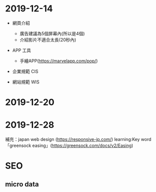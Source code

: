 2019-12-14
===
* 網頁介紹
    * 廣告建議為5個屏幕內(所以是4個)
    * 介紹影片不適合太長(20秒內)

* APP 工具
    * 手繪APP(https://marvelapp.com/pop/)

* 企業規範 CIS
* 網站規範 WIS

2019-12-20
===

2019-12-28
===
補充：japan web design (https://responsive-jp.com/)
learning:Key word 「greensock easing」(https://greensock.com/docs/v2/Easing)

# SEO
 ## micro data
